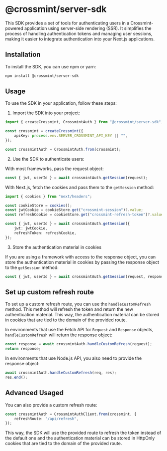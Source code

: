 # @crossmint/server-sdk

This SDK provides a set of tools for authenticating users in a Crossmint-powered application using server-side rendering (SSR). It simplifies the process of handling authentication tokens and managing user sessions, making it easier to integrate authentication into your Next.js applications.

## Installation

To install the SDK, you can use npm or yarn:

```bash
npm install @crossmint/server-sdk
```

## Usage

To use the SDK in your application, follow these steps:

1. Import the SDK into your project:

```ts
import { createCrossmint, CrossmintAuth } from "@crossmint/server-sdk";

const crossmint = createCrossmint({
    apiKey: process.env.SERVER_CROSSMINT_API_KEY || "",
});

const crossmintAuth = CrossmintAuth.from(crossmint);
```

2. Use the SDK to authenticate users:

With most frameworks, pass the request object:

```ts
const { jwt, userId } = await crossmintAuth.getSession(request);
```

With Next.js, fetch the cookies and pass them to the `getSession` method:

```ts
import { cookies } from "next/headers";

const cookieStore = cookies();
const jwtCookie = cookieStore.get("crossmint-session")?.value;
const refreshCookie = cookieStore.get("crossmint-refresh-token")?.value;

const { jwt, userId } = await crossmintAuth.getSession({
    jwt: jwtCookie,
    refreshToken: refreshCookie,
});
```

3. Store the authentication material in cookies

If you are using a framework with access to the response object, you can store the authentication material in cookies by passing the response object to the `getSession` method:

```ts
const { jwt, userId } = await crossmintAuth.getSession(request, response);
```

## Set up custom refresh route

To set up a custom refresh route, you can use the `handleCustomRefresh` method. This method will refresh the token and return the new authentication material. This way, the authentication material can be stored in cookies that are tied to the domain of the provided route.

In environments that use the Fetch API for `Request` and `Response` objects, `handleCustomRefresh` will return the response object:

```ts
const response = await crossmintAuth.handleCustomRefresh(request);
return response;
```

In environments that use Node.js API, you also need to provide the response object:

```ts
await crossmintAuth.handleCustomRefresh(req, res);
res.end();
```

## Advanced Usaged

You can also provide a custom refresh route:

```typescript
const crossmintAuth = CrossmintAuthClient.from(crossmint, {
    refreshRoute: "/api/refresh",
});
```

This way, the SDK will use the provided route to refresh the token instead of the default one and the authentication material can be stored in HttpOnly cookies that are tied to the domain of the provided route.